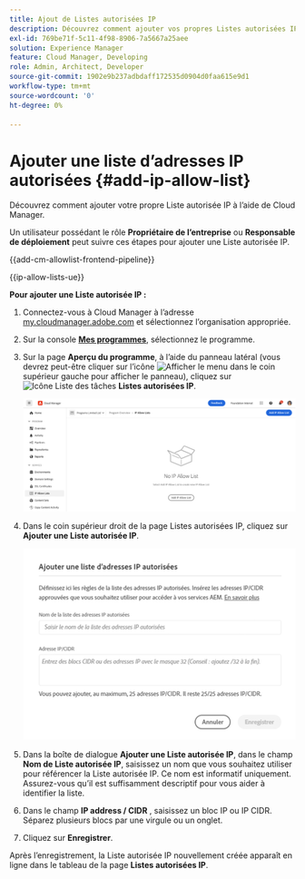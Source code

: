 ```yaml
---
title: Ajout de Listes autorisées IP
description: Découvrez comment ajouter vos propres Listes autorisées IP à l’aide de Cloud Manager.
exl-id: 769be71f-5c11-4f98-8906-7a5667a25aee
solution: Experience Manager
feature: Cloud Manager, Developing
role: Admin, Architect, Developer
source-git-commit: 1902e9b237adbdaff172535d0904d0faa615e9d1
workflow-type: tm+mt
source-wordcount: '0'
ht-degree: 0%

---
```



# Ajouter une liste d’adresses IP autorisées {#add-ip-allow-list}

Découvrez comment ajouter votre propre Liste autorisée IP à l’aide de Cloud Manager.

Un utilisateur possédant le rôle **Propriétaire de l’entreprise** ou **Responsable de déploiement** peut suivre ces étapes pour ajouter une Liste autorisée IP.

{{add-cm-allowlist-frontend-pipeline}}

{{ip-allow-lists-ue}}

**Pour ajouter une Liste autorisée IP :**

1. Connectez-vous à Cloud Manager à l’adresse [my.cloudmanager.adobe.com](https://my.cloudmanager.adobe.com/) et sélectionnez l’organisation appropriée.

1. Sur la console **[Mes programmes](/help/implementing/cloud-manager/navigation.md#my-programs)**, sélectionnez le programme.

1. Sur la page **Aperçu du programme**, à l’aide du panneau latéral (vous devrez peut-être cliquer sur l’icône ![Afficher le menu](https://spectrum.adobe.com/static/icons/workflow_18/Smock_ShowMenu_18_N.svg) dans le coin supérieur gauche pour afficher le panneau), cliquez sur ![Icône Liste des tâches](https://spectrum.adobe.com/static/icons/workflow_18/Smock_TaskList_18_N.svg) **Listes autorisées IP**.

   ![Option de Listes autorisées IP dans le panneau latéral](/help/implementing/cloud-manager/assets/ip-allow-list/ip-allow-list-create.png)

1. Dans le coin supérieur droit de la page Listes autorisées IP, cliquez sur **Ajouter une Liste autorisée IP**.

   ![Boîte de dialogue Ajouter une liste d’adresses IP autorisées](/help/implementing/cloud-manager/assets/ip-allow-list/ip-allow-list-create02.png)

1. Dans la boîte de dialogue **Ajouter une Liste autorisée IP**, dans le champ **Nom de Liste autorisée IP**, saisissez un nom que vous souhaitez utiliser pour référencer la Liste autorisée IP. Ce nom est informatif uniquement. Assurez-vous qu’il est suffisamment descriptif pour vous aider à identifier la liste.

1. Dans le champ **IP address / CIDR** , saisissez un bloc IP ou IP CIDR. Séparez plusieurs blocs par une virgule ou un onglet.

1. Cliquez sur **Enregistrer**.

Après l’enregistrement, la Liste autorisée IP nouvellement créée apparaît en ligne dans le tableau de la page **Listes autorisées IP**.


